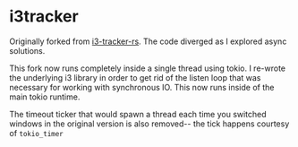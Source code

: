 # i3tracker

Originally forked from [i3-tracker-rs](https://github.com/danbruce/i3-tracker-rs). The code diverged as I explored async solutions.

This fork now runs completely inside a single thread using tokio. I re-wrote the underlying i3 library in order to get rid of the listen loop that was necessary for working with synchronous IO. This now runs inside of the main tokio runtime.

The timeout ticker that would spawn a thread each time you switched windows in the original version is also removed-- the tick happens courtesy of `tokio_timer`
